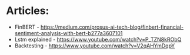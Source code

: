 
# Articles:

* FinBERT - https://medium.com/prosus-ai-tech-blog/finbert-financial-sentiment-analysis-with-bert-b277a3607101
* Lstm explained - https://www.youtube.com/watch?v=P_TZN8kRObQ
* Backtesting - https://www.youtube.com/watch?v=V2qAHYmDqpY
